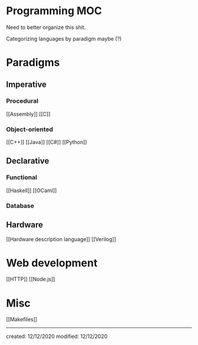 # Programming MOC
Need to better organize this shit.

Categorizing languages by paradigm maybe (?)

# Paradigms
## Imperative
### Procedural
[[Assembly]]
[[C]]
### Object-oriented
[[C++]]
[[Java]]
[[C#]]
[[Python]]

## Declarative
### Functional
[[Haskell]]
[[OCaml]]

### Database

## Hardware
[[Hardware description language]]
[[Verilog]]

# Web development
[[HTTP]]
[[Node.js]]

# Misc
[[Makefiles]]


---

created: 12/12/2020
modified: 12/12/2020
